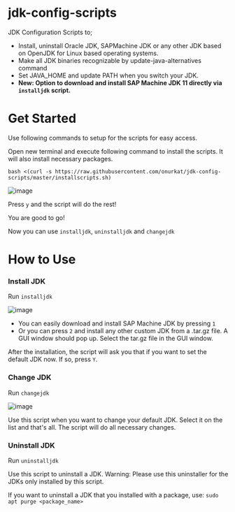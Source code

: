 # jdk-config-scripts
JDK Configuration Scripts to;

- Install, uninstall Oracle JDK, SAPMachine JDK or any other JDK based on OpenJDK for Linux based operating systems.
- Make all JDK binaries recognizable by update-java-alternatives command
- Set JAVA_HOME and update PATH when you switch your JDK.
- **New: Option to download and install SAP Machine JDK 11 directly via `installjdk` script.**

# Get Started
Use following commands to setup for the scripts for easy access.

Open new terminal and execute following command to install the scripts. It will also install necessary packages.

```
bash <(curl -s https://raw.githubusercontent.com/onurkat/jdk-config-scripts/master/installscripts.sh)
```
![image](https://user-images.githubusercontent.com/5752017/109224300-d2e21e00-77cc-11eb-9809-dc771005e7af.png)

Press `y` and the script will do the rest!

You are good to go!

Now you can use `installjdk`, `uninstalljdk` and `changejdk`

# How to Use

### Install JDK

Run `installjdk`

![image](https://user-images.githubusercontent.com/5752017/109223701-fc4e7a00-77cb-11eb-8a93-039eb18ce89e.png)

- You can easily download and install SAP Machine JDK by pressing `1`
- Or you can press `2` and install any other custom JDK from a .tar.gz file. A GUI window should pop up. Select the tar.gz file in the GUI window.

After the installation, the script will ask you that if you want to set the default JDK now. If so, press `Y`.

### Change JDK

Run `changejdk`

![image](https://user-images.githubusercontent.com/5752017/109224400-ef7e5600-77cc-11eb-87d3-7912986776af.png)

Use this script when you want to change your default JDK. Select it on the list and that's all. The script will do all necessary changes.

### Uninstall JDK

Run `uninstalljdk`

Use this script to uninstall a JDK. Warning: Please use this uninstaller for the JDKs only installed by this script.

If you want to uninstall a JDK that you installed with a package, use: `sudo apt purge <package_name>`
